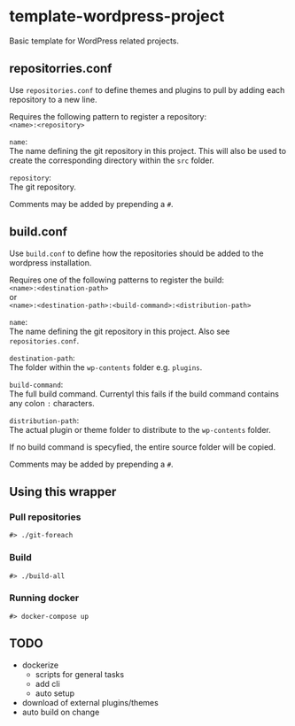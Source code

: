 # template-wordpress-project
Basic template for WordPress related projects.

## repositorries.conf
Use `repositories.conf` to define themes and plugins to pull by adding each repository to a new line.

Requires the following pattern to register a repository:\
`<name>:<repository>`

`name`:\
The name defining the git repository in this project.
This will also be used to create the corresponding directory within the `src` folder.

`repository`:\
The git repository.

Comments may be added by prepending a `#`.

## build.conf
Use `build.conf` to define how the repositories should be added to the wordpress installation.

Requires one of the following patterns to register the build:\
`<name>:<destination-path>`\
or\
`<name>:<destination-path>:<build-command>:<distribution-path>`

`name`:\
The name defining the git repository in this project. Also see `repositories.conf`.

`destination-path`:\
The folder within the `wp-contents` folder e.g. `plugins`.

`build-command`:\
The full build command. Currentyl this fails if the build command contains any colon `:` characters.

`distribution-path`:\
The actual plugin or theme folder to distribute to the `wp-contents` folder.

If no build command is specyfied, the entire source folder will be copied.

Comments may be added by prepending a `#`.

## Using this wrapper
### Pull repositories
```
#> ./git-foreach
```
### Build
```
#> ./build-all
```
### Running docker
```
#> docker-compose up
```

## TODO
- dockerize
  - scripts for general tasks
  - add cli
  - auto setup
- download of external plugins/themes
- auto build on change